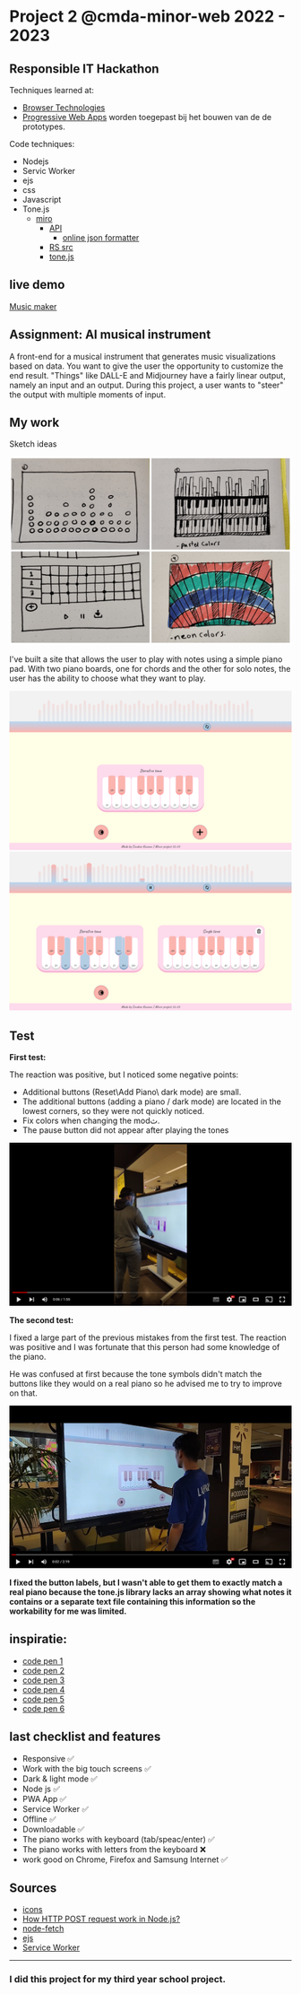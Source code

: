 # Project 2 @cmda-minor-web 2022 - 2023

## Responsible IT Hackathon

Techniques learned at:
- [Browser Technologies](https://github.com/cmda-minor-web/browser-technologies-2223)
- [Progressive Web Apps](https://github.com/cmda-minor-web/progressive-web-apps-2223) worden toegepast bij het bouwen van de de prototypes.

Code techniques:

- Nodejs
- Servic Worker
- ejs
- css
- Javascript
- Tone.js
  - [miro](https://miro.com/app/board/uXjVMVkPFGU=/?share_link_id=774277342385)
    - [API](https://api-hitloop.responsible-it.nl/)
      - [online json formatter](https://jsoneditoronline.org/#left=url.https%3A%2F%2Fapi-hitloop.responsible-it.nl%2Ftest_json%3Fseed%3D120)
    - [RS src](https://github.com/responsibleIT/hitloop-frontend)
    - [tone.js](https://tonejs.github.io/)


<!-- Add a link to your live demo in Github Pages 🌐-->
## live demo
[Music maker](https://music-maker-production.up.railway.app/)

## Assignment: AI musical instrument

A front-end for a musical instrument that generates music visualizations based on data. You want to give the user the opportunity to customize the end result. "Things" like DALL-E and Midjourney have a fairly linear output, namely an input and an output. During this project, a user wants to "steer" the output with multiple moments of input.

<!-- Add a nice poster image here at the end of the week, showing off your shiny frontend 📸 -->

## My work

Sketch ideas

<img src="/readme/schets.jpg" alt="schets ideeen">


I've built a site that allows the user to play with notes using a simple piano pad. With two piano boards, one for chords and the other for solo notes, the user has the ability to choose what they want to play.

<img src="/readme/piano-v2.png" alt="screen shot of my website">

<img src="/readme/piano-v2-2.png" alt="screen shot of my website">




## Test

**First test:**

The reaction was positive, but I noticed some negative points:
- Additional buttons (Reset\Add Piano\ dark mode) are small.
- The additional buttons (adding a piano / dark mode) are located in the lowest corners, so they were not quickly noticed.
- Fix colors when changing the modث.
- The pause button did not appear after playing the tones

[![Test video 1](https://github.com/SundousKanaan/Music-maker/blob/580f17d543e27bcc602dd0dbd07f4acad07e9478/readme/test1.png)](https://youtu.be/cXxiZfbg25k)


**The second test:**

I fixed a large part of the previous mistakes from the first test.
The reaction was positive and I was fortunate that this person had some knowledge of the piano.

He was confused at first because the tone symbols didn't match the buttons like they would on a real piano so he advised me to try to improve on that.

[![Test video 2](https://github.com/SundousKanaan/Music-maker/blob/580f17d543e27bcc602dd0dbd07f4acad07e9478/readme/test2.png)](https://youtu.be/Qp_TCf7uayI)


**I fixed the button labels, but I wasn't able to get them to exactly match a real piano because the tone.js library lacks an array showing what notes it contains or a separate text file containing this information so the workability for me was limited.**


<!-- Maybe a table of contents here? 📚 -->

<!-- How about a section that describes how to install this project? 🤓 -->

<!-- ...but how does one use this project? What are its features 🤔 -->


## inspiratie:

- [code pen 1](https://codepen.io/yukulele/pen/BjNWxa?editors=1010)
- [code pen 2](https://codepen.io/kucerajacob/pen/GRqBQNV)
- [code pen 3](https://codepen.io/laurenvast/pen/jOrWXej)
- [code pen 4](https://codepen.io/mattlundstrom/details/wBGLmW)
- [code pen 5](https://codepen.io/philipnrmn/pen/gGwZKb)
- [code pen 6](https://codepen.io/UXauthority/pen/NNzvZM)


## last checklist and features

- Responsive ✅
- Work with the big touch screens ✅
- Dark & light mode ✅
- Node js ✅
- PWA App ✅
- Service Worker ✅
- Offline ✅
- Downloadable ✅
- The piano works with keyboard (tab/speac/enter) ✅
- The piano works with letters from the keyboard ❌
- work good on Chrome, Firefox and Samsung Internet ✅

## Sources
- [icons](https://www.svgrepo.com/svg/509392/refresh)
- [How HTTP POST request work in Node.js?](https://www.geeksforgeeks.org/how-http-post-request-work-in-node-js/)
- [node-fetch](https://www.npmjs.com/package/node-fetch)
- [ejs](https://ejs.co/)
- [Service Worker](https://googlechrome.github.io/samples/service-worker/basic/)


---
### I did this project for my third year school project.
